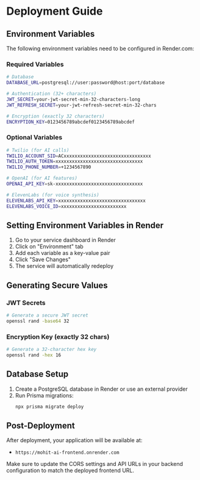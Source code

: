 # Deployment Guide

## Environment Variables

The following environment variables need to be configured in Render.com:

### Required Variables

```bash
# Database
DATABASE_URL=postgresql://user:password@host:port/database

# Authentication (32+ characters)
JWT_SECRET=your-jwt-secret-min-32-characters-long
JWT_REFRESH_SECRET=your-jwt-refresh-secret-min-32-chars

# Encryption (exactly 32 characters)
ENCRYPTION_KEY=0123456789abcdef0123456789abcdef
```

### Optional Variables

```bash
# Twilio (for AI calls)
TWILIO_ACCOUNT_SID=ACxxxxxxxxxxxxxxxxxxxxxxxxxxxxxxxx
TWILIO_AUTH_TOKEN=xxxxxxxxxxxxxxxxxxxxxxxxxxxxxxxx
TWILIO_PHONE_NUMBER=+1234567890

# OpenAI (for AI features)
OPENAI_API_KEY=sk-xxxxxxxxxxxxxxxxxxxxxxxxxxxxxxxx

# ElevenLabs (for voice synthesis)
ELEVENLABS_API_KEY=xxxxxxxxxxxxxxxxxxxxxxxxxxxxxxxx
ELEVENLABS_VOICE_ID=xxxxxxxxxxxxxxxxxxxxxxxx
```

## Setting Environment Variables in Render

1. Go to your service dashboard in Render
2. Click on "Environment" tab
3. Add each variable as a key-value pair
4. Click "Save Changes"
5. The service will automatically redeploy

## Generating Secure Values

### JWT Secrets
```bash
# Generate a secure JWT secret
openssl rand -base64 32
```

### Encryption Key (exactly 32 chars)
```bash
# Generate a 32-character hex key
openssl rand -hex 16
```

## Database Setup

1. Create a PostgreSQL database in Render or use an external provider
2. Run Prisma migrations:
   ```bash
   npx prisma migrate deploy
   ```

## Post-Deployment

After deployment, your application will be available at:
- `https://mohit-ai-frontend.onrender.com`

Make sure to update the CORS settings and API URLs in your backend configuration to match the deployed frontend URL.